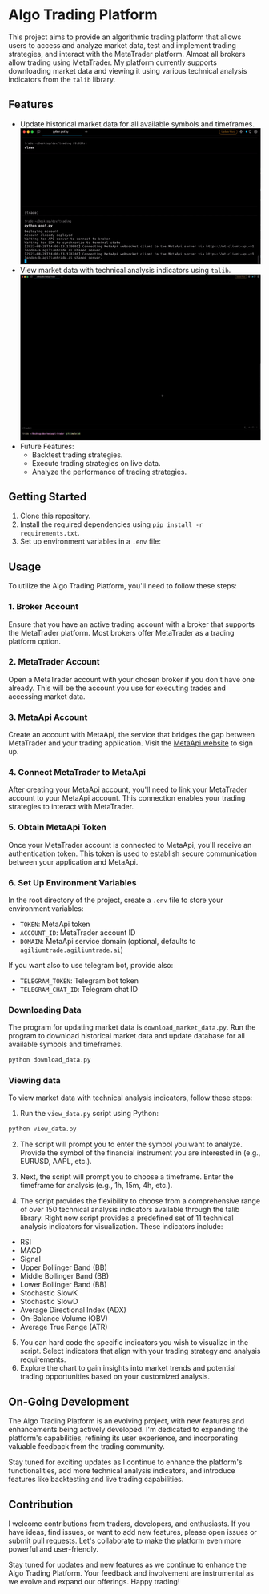 # Algo Trading Platform

This project aims to provide an algorithmic trading platform that allows users to access and analyze market data, test and implement trading strategies, and interact with the MetaTrader platform. Almost all brokers allow trading using MetaTrader. My platform currently supports downloading market data and viewing it using various technical analysis indicators from the `talib` library.

## Features

- Update historical market data for all available symbols and timeframes.
![Updating data](screens/update_data.gif)
- View market data with technical analysis indicators using `talib`.
![View data](screens/view_data.gif)
- Future Features:
  - Backtest trading strategies.
  - Execute trading strategies on live data.
  - Analyze the performance of trading strategies.

## Getting Started

1. Clone this repository.
2. Install the required dependencies using `pip install -r requirements.txt`.
3. Set up environment variables in a `.env` file:


## Usage

To utilize the Algo Trading Platform, you'll need to follow these steps:

### 1. Broker Account

Ensure that you have an active trading account with a broker that supports the MetaTrader platform. Most brokers offer MetaTrader as a trading platform option.

### 2. MetaTrader Account

Open a MetaTrader account with your chosen broker if you don't have one already. This will be the account you use for executing trades and accessing market data.

### 3. MetaApi Account

Create an account with MetaApi, the service that bridges the gap between MetaTrader and your trading application. Visit the [MetaApi website](https://metaapi.cloud/) to sign up.

### 4. Connect MetaTrader to MetaApi

After creating your MetaApi account, you'll need to link your MetaTrader account to your MetaApi account. This connection enables your trading strategies to interact with MetaTrader.

### 5. Obtain MetaApi Token

Once your MetaTrader account is connected to MetaApi, you'll receive an authentication token. This token is used to establish secure communication between your application and MetaApi.

### 6. Set Up Environment Variables

In the root directory of the project, create a `.env` file to store your environment variables:
- `TOKEN`: MetaApi token
- `ACCOUNT_ID`: MetaTrader account ID
- `DOMAIN`: MetaApi service domain (optional, defaults to `agiliumtrade.agiliumtrade.ai`)

If you want also to use telegram bot, provide also:
- `TELEGRAM_TOKEN`: Telegram bot token
- `TELEGRAM_CHAT_ID`: Telegram chat ID


### Downloading Data

The program for updating market data is `download_market_data.py`. Run the program to download historical market data and update database for all available symbols and timeframes.

```bash
python download_data.py
```

### Viewing data

To view market data with technical analysis indicators, follow these steps:

1. Run the `view_data.py` script using Python:

```bash
python view_data.py
```

2. The script will prompt you to enter the symbol you want to analyze. Provide the symbol of the financial instrument you are interested in (e.g., EURUSD, AAPL, etc.).

3. Next, the script will prompt you to choose a timeframe. Enter the timeframe for analysis (e.g., 1h, 15m, 4h, etc.).

4. The script provides the flexibility to choose from a comprehensive range of over 150 technical analysis indicators available through the talib library. Right now script provides a predefined set of 11 technical analysis indicators for visualization. These indicators include:
- RSI
- MACD
- Signal
- Upper Bollinger Band (BB)
- Middle Bollinger Band (BB)
- Lower Bollinger Band (BB)
- Stochastic SlowK
- Stochastic SlowD
- Average Directional Index (ADX)
- On-Balance Volume (OBV)
- Average True Range (ATR)

5. You can hard code the specific indicators you wish to visualize in the script. Select indicators that align with your trading strategy and analysis requirements.
6. Explore the chart to gain insights into market trends and potential trading opportunities based on your customized analysis.

## On-Going Development

The Algo Trading Platform is an evolving project, with new features and enhancements being actively developed. I'm dedicated to expanding the platform's capabilities, refining its user experience, and incorporating valuable feedback from the trading community.

Stay tuned for exciting updates as I continue to enhance the platform's functionalities, add more technical analysis indicators, and introduce features like backtesting and live trading capabilities.

## Contribution

I welcome contributions from traders, developers, and enthusiasts. If you have ideas, find issues, or want to add new features, please open issues or submit pull requests. Let's collaborate to make the platform even more powerful and user-friendly.

Stay tuned for updates and new features as we continue to enhance the Algo Trading Platform. Your feedback and involvement are instrumental as we evolve and expand our offerings. Happy trading!
